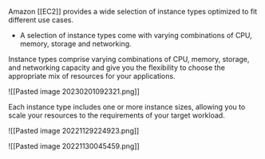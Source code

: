 Amazon [[EC2]] provides a wide selection of instance types optimized to fit different use cases.

*  A selection of instance types come with varying combinations of CPU, memory, storage and networking.

Instance types comprise varying combinations of CPU, memory, storage, and networking capacity and give you the flexibility to choose the appropriate mix of resources for your applications.

![[Pasted image 20230201092321.png]]

Each instance type includes one or more instance sizes, allowing you to scale your resources to the requirements of your target workload.

![[Pasted image 20221129224923.png]]

![[Pasted image 20221130045459.png]]